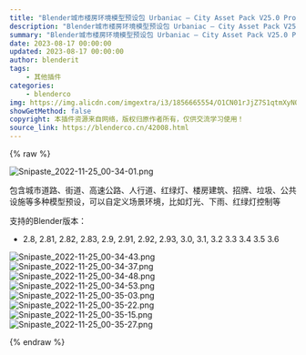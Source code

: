 ```yaml
---
title: "Blender城市楼房环境模型预设包 Urbaniac – City Asset Pack V25.0 Pro blender布的 更新Urbaniac! City Asset Pack V2.5.0"
description: "Blender城市楼房环境模型预设包 Urbaniac – City Asset Pack V25.0 Pro blender布的 更新Urbaniac! City Asset Pack V2.5.0"
summary: "Blender城市楼房环境模型预设包 Urbaniac – City Asset Pack V25.0 Pro blender布的 更新Urbaniac! City Asset Pack V2.5.0"
date: 2023-08-17 00:00:00
updated: 2023-08-17 00:00:00
author: blenderit
tags: 
    - 其他插件
categories:
    - blenderco
img: https://img.alicdn.com/imgextra/i3/1856665554/O1CN01rJjZ7S1qtmXyNQjeu_!!1856665554.png
showGetMethod: false
copyright: 本插件资源来自网络，版权归原作者所有，仅供交流学习使用！
source_link: https://blenderco.cn/42008.html
---
```


{% raw %}
<p><img class="aligncenter" src="https://img.alicdn.com/imgextra/i3/1856665554/O1CN01rJjZ7S1qtmXyNQjeu_!!1856665554.png" alt="Snipaste_2022-11-25_00-34-01.png"></p><p>包含城市道路、街道、高速公路、人行道、红绿灯、楼房建筑、招牌、垃圾、公共设施等多种模型预设，可以自定义场景环境，比如灯光、下雨、红绿灯控制等</p><p>支持的Blender版本：</p><ul>
<li>2.8, 2.81, 2.82, 2.83, 2.9, 2.91, 2.92, 2.93, 3.0, 3.1, 3.2 3.3 3.4 3.5 3.6</li>
</ul><p><img src="https://img.alicdn.com/imgextra/i4/1856665554/O1CN01RzU6PP1qtmXu57gso_!!1856665554.png" alt="Snipaste_2022-11-25_00-34-43.png"><br>
<img src="https://img.alicdn.com/imgextra/i4/1856665554/O1CN01KSfOb51qtmXjGj9vE_!!1856665554.png" alt="Snipaste_2022-11-25_00-34-37.png"><br>
<img src="https://img.alicdn.com/imgextra/i2/1856665554/O1CN01576anl1qtmY18WeSG_!!1856665554.png" alt="Snipaste_2022-11-25_00-34-48.png"><br>
<img src="https://img.alicdn.com/imgextra/i2/1856665554/O1CN01xPqEC61qtmXvi6RuE_!!1856665554.png" alt="Snipaste_2022-11-25_00-34-53.png"><br>
<img src="https://img.alicdn.com/imgextra/i4/1856665554/O1CN01gYKpq11qtmXuU9ZZ6_!!1856665554.png" alt="Snipaste_2022-11-25_00-35-03.png"><br>
<img src="https://img.alicdn.com/imgextra/i4/1856665554/O1CN01TtP9jX1qtmXq8uFnP_!!1856665554.png" alt="Snipaste_2022-11-25_00-35-22.png"><br>
<img src="https://img.alicdn.com/imgextra/i4/1856665554/O1CN01wbON631qtmXpOfsgL_!!1856665554.png" alt="Snipaste_2022-11-25_00-35-15.png"><br>
<img src="https://img.alicdn.com/imgextra/i2/1856665554/O1CN0128EicA1qtmXo1r6fa_!!1856665554.png" alt="Snipaste_2022-11-25_00-35-27.png"></p>
<div style="display: none">blenderco</div>
{% endraw %}